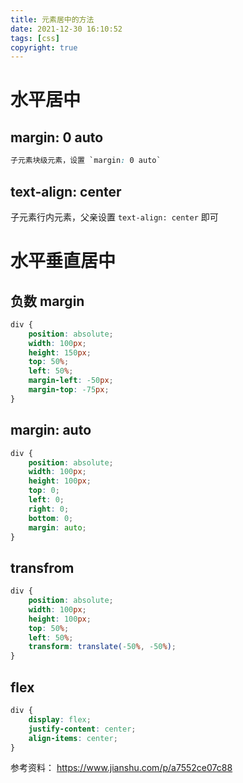 ```yaml
---
title: 元素居中的方法
date: 2021-12-30 16:10:52
tags: [css]
copyright: true
---
```

# 水平居中
## margin: 0 auto
```css
子元素块级元素，设置 `margin: 0 auto`
```

## text-align: center
子元素行内元素，父亲设置 `text-align: center` 即可

# 水平垂直居中
## 负数 margin
```css
div {
    position: absolute;
    width: 100px;
    height: 150px;
    top: 50%;
    left: 50%;
    margin-left: -50px;
    margin-top: -75px;
}
```

## margin: auto
```css
div {
    position: absolute;
    width: 100px;
    height: 100px;
    top: 0;
    left: 0;
    right: 0;
    bottom: 0;
    margin: auto;
}
```

## transfrom
```css
div {
    position: absolute;
    width: 100px;
    height: 100px;
    top: 50%;
    left: 50%;
    transform: translate(-50%, -50%);
}
```

## flex
```css
div {
    display: flex;
    justify-content: center;
    align-items: center;
}
```

参考资料：
https://www.jianshu.com/p/a7552ce07c88